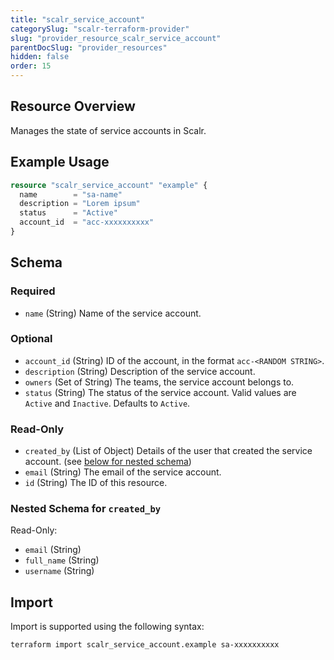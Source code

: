 ```yaml
---
title: "scalr_service_account"
categorySlug: "scalr-terraform-provider"
slug: "provider_resource_scalr_service_account"
parentDocSlug: "provider_resources"
hidden: false
order: 15
---
```

## Resource Overview

Manages the state of service accounts in Scalr.

## Example Usage

```terraform
resource "scalr_service_account" "example" {
  name        = "sa-name"
  description = "Lorem ipsum"
  status      = "Active"
  account_id  = "acc-xxxxxxxxxx"
}
```

<!-- schema generated by tfplugindocs -->
## Schema

### Required

- `name` (String) Name of the service account.

### Optional

- `account_id` (String) ID of the account, in the format `acc-<RANDOM STRING>`.
- `description` (String) Description of the service account.
- `owners` (Set of String) The teams, the service account belongs to.
- `status` (String) The status of the service account. Valid values are `Active` and `Inactive`. Defaults to `Active`.

### Read-Only

- `created_by` (List of Object) Details of the user that created the service account. (see [below for nested schema](#nestedatt--created_by))
- `email` (String) The email of the service account.
- `id` (String) The ID of this resource.

<a id="nestedatt--created_by"></a>
### Nested Schema for `created_by`

Read-Only:

- `email` (String)
- `full_name` (String)
- `username` (String)

## Import

Import is supported using the following syntax:

```shell
terraform import scalr_service_account.example sa-xxxxxxxxxx
```
